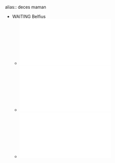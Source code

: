 alias:: deces maman

- WAITING Belfius
	- ![Certificat d'hérédité](../assets/Certificat_d'hérédité_1732519658973_0.pdf)
	- ![acte de deces](../assets/acte_de_deces_1732519923571_0.pdf)
	- ![Facture funerarium](../assets/BE73240004593760-2024-1-22-UT45D3FWOW2S_1732523456938_0.pdf)